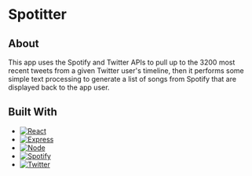 # Spotitter

## About
This app uses the Spotify and Twitter APIs to pull up to the 3200 most recent tweets from a given Twitter user's timeline, then it performs some simple text processing to generate a list of songs from Spotify that are displayed back to the app user.  



## Built With

* [![React][React.js]][React-url]
* [![Express][Express.js]][Express-url]
* [![Node][Node.js]][Node-url]
* [![Spotify][Spotify]][Spotify-url]
* [![Twitter][Twitter]][Twitter-url]


[React.js]: https://img.shields.io/badge/React-20232A?style=for-the-badge&logo=react&logoColor=61DAFB
[Express.js]:https://img.shields.io/badge/express.js-%23404d59.svg?style=for-the-badge&logo=express&logoColor=%2361DAFB
[Node.js]:https://img.shields.io/badge/node.js-6DA55F?style=for-the-badge&logo=node.js&logoColor=white
[Spotify]: https://img.shields.io/badge/Spotify-1ED760?style=for-the-badge&logo=spotify&logoColor=white
[Twitter]:https://img.shields.io/badge/Twitter-%231DA1F2.svg?style=for-the-badge&logo=Twitter&logoColor=white
[React-url]: https://reactjs.org/
[Express-url]: https://expressjs.com/
[Node-url]: https://nodejs.org/en/
[Spotify-url]: https://open.spotify.com/
[Twitter-url]: https://twitter.com/home
